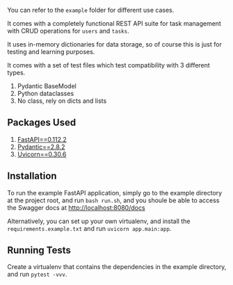 You can refer to the `example` folder for different use cases.

It comes with a completely functional REST API suite for task management with CRUD operations for `users` and `tasks`.

It uses in-memory dictionaries for data storage, so of course this is just for testing and learning purposes.

It comes with a set of test files which test compatibility with 3 different types.

1. Pydantic BaseModel
2. Python dataclasses
3. No class, rely on dicts and lists

## Packages Used

1. [FastAPI==0.112.2](https://fastapi.tiangolo.com)
2. [Pydantic==2.8.2](https://docs.pydantic.dev/latest/)
3. [Uvicorn==0.30.6](https://www.uvicorn.org/)

## Installation

To run the example FastAPI application, simply go to the example directory at the project root, and run `bash run.sh`, and you shoule be able to access the Swagger docs at [http://localhost:8080/docs]()

Alternatively, you can set up your own virtualenv, and install the `requirements.example.txt` and run `uvicorn app.main:app`.


## Running Tests

Create a virtualenv that contains the dependencies in the example directory, and run `pytest -vvv`.
